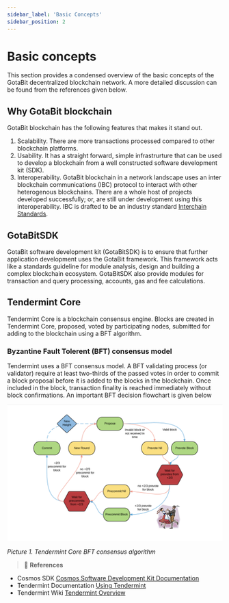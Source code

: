 ```yaml
---
sidebar_label: 'Basic Concepts'
sidebar_position: 2
---
```


# Basic concepts
This section provides a condensed overview of the basic concepts of the GotaBit decentralized blockchain network. A more detailed discussion can be found from the references given below.

## Why GotaBit blockchain
GotaBit blockchain has the following features that makes it stand out.
1. Scalability. There are more transactions processed compared to other blockchain platforms.
1. Usability.  It has a straight forward, simple infrastrurture that can be used to develop a blockchain from a well constructed software development kit (SDK).
1. Interoperability.
GotaBit blockchain in a network landscape uses an inter blockchain communications (IBC) protocol to interact with other heterogenous blockchains. There are a whole host of projects developed successfully; or, are still under development using this interoperability. IBC is drafted to be an industry standard [Interchain Standards](https://github.com/cosmos/ibc).

## GotaBitSDK
GotaBit software development kit (GotaBitSDK) is to ensure that further application development uses the GotaBit framework.  This framework acts like a standards guideline for module analysis, design and building a complex blockchain ecosystem. GotaBitSDK also provide modules for transaction and query processing, accounts, gas and fee calculations.

## Tendermint Core
Tendermint Core is a blockchain consensus engine.  Blocks are created in Tendermint Core, proposed, voted by participating nodes, submitted for adding to the blockchain using a BFT algorithm.  

###	Byzantine Fault Tolerent (BFT) consensus model
Tendermint uses a BFT consensus model.  A BFT validating process (or validator) require at least two-thirds of the passed votes in order to commit a block proposal before it is added to the  blocks in the blockchain.  Once included in the block, transaction finality is reached immediately without block confirmations.   An important BFT decision flowchart is given below

![Tendermint - BFT consensus](../../static/img/03a79e5c2f4fb8f5375b3ab03e5f3a0a6fbbc1b436d88d502a7bb87ba7632f56.png)  

*Picture 1. Tendermint Core BFT consensus algorithm*

>:memo: **References**
- Cosmos SDK [Cosmos Software Development Kit Documentation](https://docs.cosmos.network/main) 
- Tendermint Documentation [Using Tendermint](https://docs.tendermint.com/v0.34/tendermint-core/using-tendermint.html#)
- Tendermint Wiki [Tendermint Overview](https://golden.com/wiki/Tendermint-4AP8KX8#Overview)